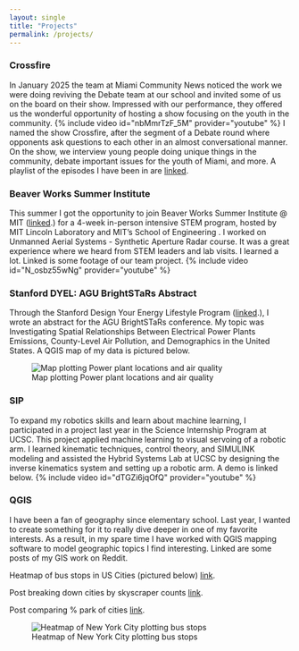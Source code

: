 ```yaml
---
layout: single
title: "Projects"
permalink: /projects/
---
```


### Crossfire
In January 2025 the team at Miami Community News noticed the work we were doing reviving the Debate team at our school and invited some of us on the board on their show. Impressed with our performance, they offered us the wonderful opportunity of hosting a show focusing on the youth in the community.
{% include video id="nbMmrTzF_5M" provider="youtube" %}
I named the show Crossfire, after the segment of a Debate round where opponents ask questions to each other in an almost conversational manner. On the show, we interview young people doing unique things in the community, debate important issues for the youth of Miami, and more. A playlist of the episodes I have been in are 
  <a href="https://www.youtube.com/playlist?list=PLkhfS7-K2EcgSmPiqtIz96NoXRauTsr0p&" target="_blank" rel="noopener">linked</a>.

### Beaver Works Summer Institute
This summer I got the opportunity to join Beaver Works Summer Institute @ MIT (<a href="https://bwsi.mit.edu/" target="_blank" rel="noopener">linked</a>.) for a 4-week in-person intensive STEM program, hosted by MIT Lincoln Laboratory and MIT’s School of Engineering . I worked on Unmanned Aerial Systems - Synthetic Aperture Radar course. It was a great experience where we heard from STEM leaders and lab visits.  I learned a lot. Linked is some footage of our team project.
{% include video id="N_osbz55wNg" provider="youtube" %}

### Stanford DYEL: AGU BrightSTaRs Abstract
Through the Stanford Design Your Energy Lifestyle Program (<a href="https://s3l.stanford.edu/education" target="_blank" rel="noopener">linked</a>.), I wrote an abstract for the AGU BrightSTaRs conference. My topic was Investigating Spatial Relationships Between Electrical Power Plants Emissions, County-Level Air Pollution, and Demographics in the United States. A QGIS map of my data is pictured below. 
<figure>
  <img src="https://vsharan07.github.io/assets/Screenshot%202025-08-05%20at%202.12.45%20AM.png" alt="Map plotting Power plant locations and air quality">
  <figcaption>Map plotting Power plant locations and air quality</figcaption>
</figure>

### SIP
To expand my robotics skills and learn about machine learning, I participated in a project last year in the Science Internship Program at UCSC. This project applied machine learning to visual servoing of a robotic arm. I learned kinematic techniques, control theory, and SIMULINK modeling and assisted the Hybrid Systems Lab at UCSC by designing the inverse kinematics system and setting up a robotic arm. A demo is linked below.
{% include video id="dTGZi6jqOfQ" provider="youtube" %}

### QGIS
I have been a fan of geography since elementary school. Last year, I wanted to create something for it to really dive deeper in one of my favorite interests. As a result, in my spare time I have worked with QGIS mapping software to model geographic topics I find interesting. Linked are some posts of my GIS work on Reddit.
<p>
  Heatmap of bus stops in US Cities (pictured below)
  <a href="https://www.reddit.com/r/Maps/comments/1dv7kku/the_best_and_worst_american_city_bus_networks/" target="_blank" rel="noopener">link</a>.
</p>
<p>
  Post breaking down cities by skyscraper counts
  <a href="https://www.reddit.com/r/Maps/comments/1e5bv56/us_cities_by_skyscraper_densities_check_comment/" target="_blank" rel="noopener">link</a>.
</p>
<p>
  Post comparing % park of cities
  <a href="https://www.reddit.com/r/Maps/comments/1drwdod/comparing_the_top_500_usa_city_limits_to_parks/" target="_blank" rel="noopener">link</a>.
</p>
<figure>
  <img src="https://vsharan07.github.io/assets/Screenshot%202025-08-05%20at%202.13.31%20AM.png" alt="Heatmap of New York City plotting bus stops">
  <figcaption>Heatmap of New York City plotting bus stops</figcaption>
</figure>
